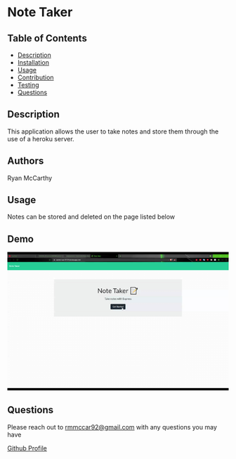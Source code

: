 # Note Taker

## Table of Contents
    
- [Description](#description)
- [Installation](#installation)
- [Usage](#usage)
- [Contribution](#contribution)
- [Testing](#testing)
- [Questions](#questions)
    
## Description
    
This application allows the user to take notes and store them through the use of a heroku server.
    
## Authors
    
Ryan McCarthy

## Usage
    
Notes can be stored and deleted on the page listed below

## Demo

![Demo gif](./demo/note_taker_demo.gif)

## Questions
    
Please reach out to rmmccar92@gmail.com with any questions you may have
  
[Github Profile](https://github.com/rmmccar92)


